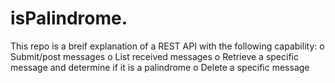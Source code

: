 # isPalindrome.
This repo is a breif explanation of a REST API with the following capability:
o Submit/post messages
o List received messages
o Retrieve a specific message and determine if it is a palindrome
o Delete a specific message
